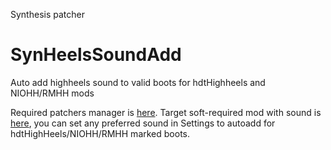 Synthesis patcher

# SynHeelsSoundAdd
Auto add highheels sound to valid boots for hdtHighheels and NIOHH/RMHH mods

Required patchers manager is [here](https://github.com/Mutagen-Modding/Synthesis). 
Target soft-required mod with sound is [here](https://www.loverslab.com/files/file/1795-heels-sound), you can set any preferred sound in Settings to autoadd for hdtHighHeels/NIOHH/RMHH marked boots.
